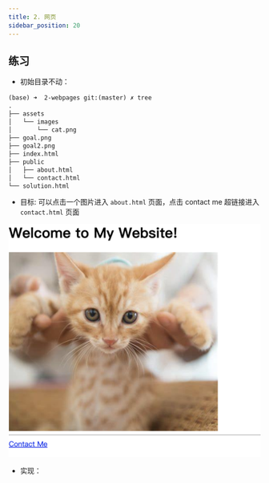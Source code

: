 ```yaml
---
title: 2. 网页
sidebar_position: 20
---
```


## 练习

- 初始目录不动：

```shell
(base) ➜  2-webpages git:(master) ✗ tree
.
├── assets
│   └── images
│       └── cat.png
├── goal.png
├── goal2.png
├── index.html
├── public
│   ├── about.html
│   └── contact.html
└── solution.html
```

- 目标: 可以点击一个图片进入 `about.html` 页面，点击 contact me 超链接进入 `contact.html` 页面

![多页面](./images/goal2.png)

- 实现：

